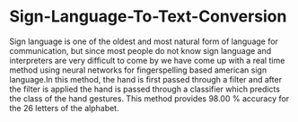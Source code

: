 # Sign-Language-To-Text-Conversion

Sign language is one of the oldest and most natural form of language for communication, but since most people do not know sign language and interpreters are very difficult
to come by we have come up with a real time method using neural networks for fingerspelling based american sign language.In this method, the hand is first passed through 
a filter and after the filter is applied the hand is passed through a classifier which predicts the class of the hand gestures. This method provides 98.00 % accuracy for 
the 26 letters of the alphabet.
